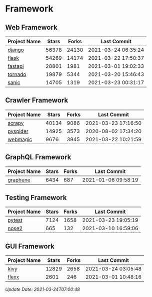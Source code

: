 # Framework

## Web Framework
| Project Name | Stars | Forks | Last Commit |
| ------------ | ----- | ----- | ----------- |
| [django](https://github.com/django/django) | 56378 | 24130 | 2021-03-24 06:35:24 |
| [flask](https://github.com/pallets/flask) | 54269 | 14174 | 2021-03-22 17:50:37 |
| [fastapi](https://github.com/tiangolo/fastapi) | 28801 | 1981 | 2021-03-01 19:02:33 |
| [tornado](https://github.com/tornadoweb/tornado) | 19879 | 5344 | 2021-03-20 15:46:43 |
| [sanic](https://github.com/sanic-org/sanic) | 14705 | 1319 | 2021-03-23 00:31:17 |

## Crawler Framework
| Project Name | Stars | Forks | Last Commit |
| ------------ | ----- | ----- | ----------- |
| [scrapy](https://github.com/scrapy/scrapy) | 40134 | 9086 | 2021-03-23 17:16:50 |
| [pyspider](https://github.com/binux/pyspider) | 14925 | 3573 | 2020-08-02 17:34:20 |
| [webmagic](https://github.com/code4craft/webmagic) | 9676 | 3945 | 2021-03-22 10:21:59 |

## GraphQL Framework
| Project Name | Stars | Forks | Last Commit |
| ------------ | ----- | ----- | ----------- |
| [graphene](https://github.com/graphql-python/graphene) | 6434 | 687 | 2021-01-06 09:58:19 |

## Testing Framework
| Project Name | Stars | Forks | Last Commit |
| ------------ | ----- | ----- | ----------- |
| [pytest](https://github.com/pytest-dev/pytest) | 7124 | 1658 | 2021-03-23 19:05:19 |
| [nose2](https://github.com/nose-devs/nose2) | 665 | 132 | 2021-03-10 16:59:06 |

## GUI Framework
| Project Name | Stars | Forks | Last Commit |
| ------------ | ----- | ----- | ----------- |
| [kivy](https://github.com/kivy/kivy) | 12829 | 2658 | 2021-03-24 03:05:48 |
| [flexx](https://github.com/flexxui/flexx) | 2601 | 246 | 2021-03-01 10:48:16 |

*Update Date: 2021-03-24T07:00:48*